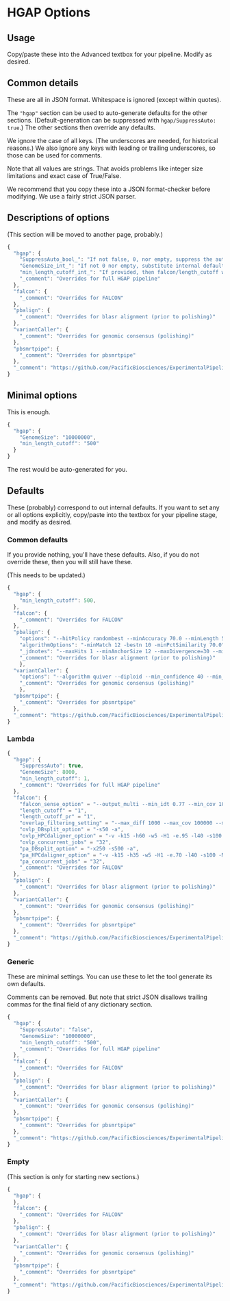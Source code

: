 # HGAP Options
## Usage
Copy/paste these into the Advanced textbox for your pipeline.
Modify as desired.

## Common details
These are all in JSON format. Whitespace is ignored (except within quotes).

The `"hgap"` section can be used to auto-generate defaults for the other sections.
(Default-generation can be suppressed with `hgap/SuppressAuto: true`.)
The other sections then override any defaults.

We ignore the case of all keys. (The underscores are needed, for historical reasons.)
We also ignore any keys with leading or trailing underscores, so those can be used
for comments.

Note that all values are strings. That avoids problems like integer size limitations
and exact case of True/False.

We recommend that you copy these into a JSON format-checker before modifying. We
use a fairly strict JSON parser.

## Descriptions of options
(This section will be moved to another page, probably.)

```js
{
  "hgap": {
    "SuppressAuto_bool_": "If not false, 0, nor empty, suppress the auto-generation of values (e.g. length_cutoff).",
    "GenomeSize_int_": "If not 0 nor empty, substitute internal defaults for all options (before overrides).",
    "min_length_cutoff_int_": "If provided, then falcon/length_cutoff will be raised to this if lower.",
    "_comment": "Overrides for full HGAP pipeline"
  },
  "falcon": {
    "_comment": "Overrides for FALCON"
  },
  "pbalign": {
    "_comment": "Overrides for blasr alignment (prior to polishing)"
  },
  "variantCaller": {
    "_comment": "Overrides for genomic consensus (polishing)"
  },
  "pbsmrtpipe": {
    "_comment": "Overrides for pbsmrtpipe"
  },
  "_comment": "https://github.com/PacificBiosciences/ExperimentalPipelineOptionsDocs/HGAP"
}
```

## Minimal options
This is enough.
```js
{
  "hgap": {
    "GenomeSize": "10000000",
    "min_length_cutoff": "500"
  }
}
```
The rest would be auto-generated for you.

## Defaults
These (probably) correspond to out internal defaults.
If you want to set any or all options explicitly, copy/paste into the textbox
for your pipeline stage, and modify as desired.

### Common defaults
If you provide nothing, you'll have these defaults. Also, if you do not override these, then you will still have these.

(This needs to be updated.)

```js
{
  "hgap": {
    "min_length_cutoff": 500,
  },
  "falcon": {
    "_comment": "Overrides for FALCON"
  },
  "pbalign": {
    "options": "--hitPolicy randombest --minAccuracy 70.0 --minLength 50 --nproc 16 --algorithm=blasr --concordant",
    "algorithmOptions": "-minMatch 12 -bestn 10 -minPctSimilarity 70.0",
    "_jdnotes": "--maxHits 1 --minAnchorSize 12 --maxDivergence=30 --minAccuracy=0.75 --minLength=50 --hitPolicy=random --seed=1",
    "_comment": "Overrides for blasr alignment (prior to polishing)"
    },
  "variantCaller": {
    "options": "--algorithm quiver --diploid --min_confidence 40 --min_coverage 5"
    "_comment": "Overrides for genomic consensus (polishing)"
    },
  "pbsmrtpipe": {
    "_comment": "Overrides for pbsmrtpipe"
  },
  "_comment": "https://github.com/PacificBiosciences/ExperimentalPipelineOptionsDocs/HGAP"
}
```

### Lambda
```js
{
  "hgap": {
    "SuppressAuto": true,
    "GenomeSize": 8000,
    "min_length_cutoff": 1,
    "_comment": "Overrides for full HGAP pipeline"
  },
  "falcon": {
    "falcon_sense_option" = "--output_multi --min_idt 0.77 --min_cov 10 --max_n_read 2000 --n_core 6",
    "length_cutoff" = "1",
    "length_cutoff_pr" = "1",
    "overlap_filtering_setting" = "--max_diff 1000 --max_cov 100000 --min_cov 0 --bestn 1000 --n_core 4",
    "ovlp_DBsplit_option" = "-s50 -a",
    "ovlp_HPCdaligner_option" = "-v -k15 -h60 -w5 -H1 -e.95 -l40 -s100 -M4",
    "ovlp_concurrent_jobs" = "32",
    "pa_DBsplit_option" = "-x250 -s500 -a",
    "pa_HPCdaligner_option" = "-v -k15 -h35 -w5 -H1 -e.70 -l40 -s100 -M4",
    "pa_concurrent_jobs" = "32",
    "_comment": "Overrides for FALCON"
  },
  "pbalign": {
    "_comment": "Overrides for blasr alignment (prior to polishing)"
  },
  "variantCaller": {
    "_comment": "Overrides for genomic consensus (polishing)"
  },
  "pbsmrtpipe": {
    "_comment": "Overrides for pbsmrtpipe"
  },
  "_comment": "https://github.com/PacificBiosciences/ExperimentalPipelineOptionsDocs/HGAP"
}
```

### Generic
These are minimal settings. You can use these to let the tool generate its own defaults.

Comments can be removed. But note that strict JSON disallows trailing commas
for the final field of any dictionary section.
```js
{
  "hgap": {
    "SuppressAuto": "false",
    "GenomeSize": "10000000",
    "min_length_cutoff": "500",
    "_comment": "Overrides for full HGAP pipeline"
  },
  "falcon": {
    "_comment": "Overrides for FALCON"
  },
  "pbalign": {
    "_comment": "Overrides for blasr alignment (prior to polishing)"
  },
  "variantCaller": {
    "_comment": "Overrides for genomic consensus (polishing)"
  },
  "pbsmrtpipe": {
    "_comment": "Overrides for pbsmrtpipe"
  },
  "_comment": "https://github.com/PacificBiosciences/ExperimentalPipelineOptionsDocs/HGAP"
}
```

### Empty
(This section is only for starting new sections.)
```js
{
  "hgap": {
  },
  "falcon": {
    "_comment": "Overrides for FALCON"
  },
  "pbalign": {
    "_comment": "Overrides for blasr alignment (prior to polishing)"
  },
  "variantCaller": {
    "_comment": "Overrides for genomic consensus (polishing)"
  },
  "pbsmrtpipe": {
    "_comment": "Overrides for pbsmrtpipe"
  },
  "_comment": "https://github.com/PacificBiosciences/ExperimentalPipelineOptionsDocs/HGAP"
}
```
